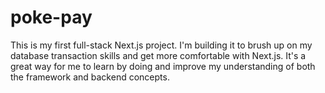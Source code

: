 # poke-pay
This is my first full-stack Next.js project. I'm building it to brush up on my database transaction skills and get more comfortable with Next.js. It's a great way for me to learn by doing and improve my understanding of both the framework and backend concepts.
